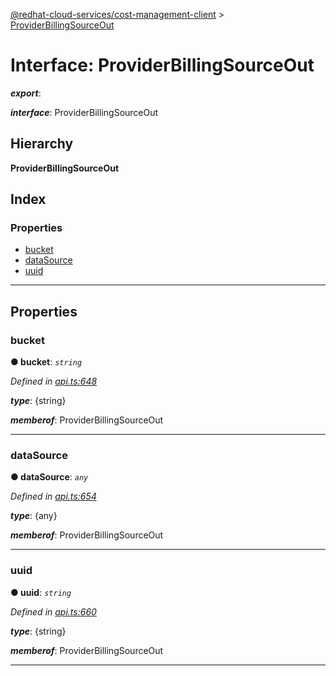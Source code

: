 [@redhat-cloud-services/cost-management-client](../README.md) > [ProviderBillingSourceOut](../interfaces/providerbillingsourceout.md)

# Interface: ProviderBillingSourceOut

*__export__*: 

*__interface__*: ProviderBillingSourceOut

## Hierarchy

**ProviderBillingSourceOut**

## Index

### Properties

* [bucket](providerbillingsourceout.md#bucket)
* [dataSource](providerbillingsourceout.md#datasource)
* [uuid](providerbillingsourceout.md#uuid)

---

## Properties

<a id="bucket"></a>

###  bucket

**● bucket**: *`string`*

*Defined in [api.ts:648](https://github.com/rvsia/javascript-clients/blob/master/packages/cost-management/api.ts#L648)*

*__type__*: {string}

*__memberof__*: ProviderBillingSourceOut

___
<a id="datasource"></a>

###  dataSource

**● dataSource**: *`any`*

*Defined in [api.ts:654](https://github.com/rvsia/javascript-clients/blob/master/packages/cost-management/api.ts#L654)*

*__type__*: {any}

*__memberof__*: ProviderBillingSourceOut

___
<a id="uuid"></a>

###  uuid

**● uuid**: *`string`*

*Defined in [api.ts:660](https://github.com/rvsia/javascript-clients/blob/master/packages/cost-management/api.ts#L660)*

*__type__*: {string}

*__memberof__*: ProviderBillingSourceOut

___

